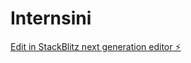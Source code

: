 # Internsini

[Edit in StackBlitz next generation editor ⚡️](https://stackblitz.com/~/github.com/sharulayub/Internsini)